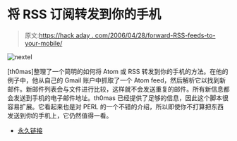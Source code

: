 # 将 RSS 订阅转发到你的手机

> 原文:[https://hack aday . com/2006/04/28/forward-RSS-feeds-to-your-mobile/](https://hackaday.com/2006/04/28/forward-rss-feeds-to-your-cellphone/)

![nextel](../Images/a680919a1f0b7fa3030797cef6c4bbf5.png)

[th0mas]整理了一个简明的如何将 Atom 或 RSS 转发到你的手机的方法。在他的例子中，他从自己的 Gmail 账户中抓取了一个 Atom feed，然后解析它以找到新邮件。新邮件列表会与文件进行比较，这样就不会发送重复的邮件。所有新信息都会发送到手机的电子邮件地址。th0mas 已经提供了足够的信息，因此这个脚本很容易扩展。它看起来也是对 PERL 的一个不错的介绍，所以即使你不打算把东西发送到你的手机上，它仍然值得一看。

*   [永久链接](http://os-fun.blogspot.com/2006/04/mobigm-first-edition.html)